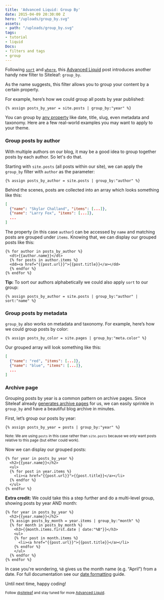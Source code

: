 ```yaml
---
title: 'Advanced Liquid: Group By'
date: 2015-04-09 20:30:00 Z
hero: "/uploads/group_by.svg"
assets:
- path: "/uploads/group_by.svg"
tags:
- tutorial
- liquid
Docs:
- filters and tags
- group
---
```


Following [`sort`](/blog/advanced-liquid-sort/) and [`where`](/blog/advanced-liquid-where/), this [Advanced Liquid](/blog/tags/liquid) post introduces another handy new filter to Siteleaf: `group_by`.

As the name suggests, this filter allows you to group your content by a certain property. 

For example, here’s how we could group all posts by year published:

```liquid
{% assign posts_by_year = site.posts | group_by:"year" %}
```

You can group by [any property](/help/themes/variables/content/) like date, title, slug, even metadata and taxonomy. Here are a few real-world examples you may want to apply to your theme.


### Group posts by author

With multiple authors on our blog, it may be a good idea to group together posts by each author. So let's do that.

Starting with `site.posts` (all posts within our site), we can apply the `group_by` filter with `author` as the parameter:

```liquid
{% assign posts_by_author = site.posts | group_by:"author" %}
```

Behind the scenes, posts are collected into an array which looks something like this:

```json
[
  {"name": "Skylar Challand", "items": [...]},
  {"name": "Larry Fox", "items": [...]},
  ...
]
```

The property (in this case `author`) can be accessed by `name` and matching posts are grouped under `items`. Knowing that, we can display our grouped posts like this:

```liquid
{% for author in posts_by_author %}
  <dt>{{author.name}}</dt>
  {% for posts in author.items %}
  <dd><a href="{{post.url}}">{{post.title}}</a></dd>
  {% endfor %}
{% endfor %}
```

**Tip:** To sort our authors alphabetically we could also apply `sort` to our group:

```liquid
{% assign posts_by_author = site.posts | group_by:"author" | sort:"name" %}
```

### Group posts by metadata

`group_by` also works on metadata and taxonomy. For example, here’s how we could group posts by color:

```liquid
{% assign posts_by_color = site.pages | group_by:"meta.color" %}
```

Our grouped array will look something like this:

```json
[
  {"name": "red", "items": [...]},
  {"name": "blue", "items": [...]},
  ...
]
```

### Archive page

Grouping posts by year is a common pattern on archive pages. Since Siteleaf already [generates archive pages](/help/themes/naming-your-files/) for us, we can easily sprinkle in `group_by` and have a beautiful blog archive in minutes.

First, let’s group our posts by year:

```liquid
{% assign posts_by_year = posts | group_by:"year" %}
```

<small>Note: We are using `posts` in this case rather than `site.posts` because we only want posts relative to this page (but either could work).</small>

Now we can display our grouped posts:

```liquid
{% for year in posts_by_year %}
  <h2>{{year.name}}</h2>
  <ul>
  {% for post in year.items %}
    <li><a href="{{post.url}}">{{post.title}}</a></li>
  {% endfor %}
  </ul>
{% endfor %}
```

**Extra credit:** We could take this a step further and do a multi-level group, showing posts by year AND month:

```liquid
{% for year in posts_by_year %}
  <h2>{{year.name}}</h2>
  {% assign posts_by_month = year.items | group_by:"month" %}
  {% for month in posts_by_month %}
    <h3>{{month.items.first.date | date:"%B"}}</h3>
    <ul>
    {% for post in month.items %}
      <li><a href="{{post.url}}">{{post.title}}</a></li>
    {% endfor %}
    </ul>
  {% endfor %}
{% endfor %}
```

In case you're wondering, `%B` gives us the month name (e.g. “April”) from a date. For full documentation see our [date formatting](/help/themes/filters-and-tags/date-formating) guide.

Until next time, happy coding!

<small>Follow [@siteleaf](http://twitter.com/siteleaf) and stay tuned for more [Advanced Liquid](/blog/tags/liquid).</small>
